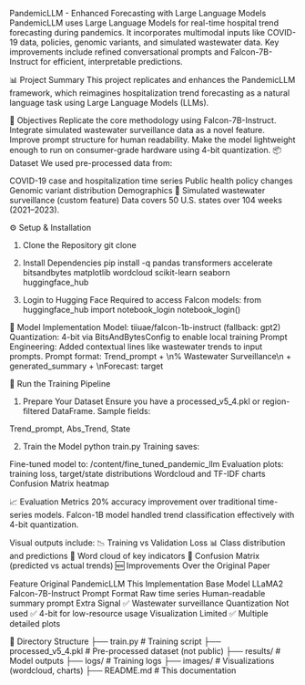 PandemicLLM - Enhanced Forecasting with Large Language Models
PandemicLLM uses Large Language Models for real-time hospital trend forecasting during pandemics. It incorporates multimodal inputs like COVID-19 data, policies, genomic variants, and simulated wastewater data. Key improvements include refined conversational prompts and Falcon-7B-Instruct for efficient, interpretable predictions.

📊 Project Summary
This project replicates and enhances the PandemicLLM framework, which reimagines hospitalization trend forecasting as a natural language task using Large Language Models (LLMs).

🎯 Objectives
Replicate the core methodology using Falcon-7B-Instruct.
Integrate simulated wastewater surveillance data as a novel feature.
Improve prompt structure for human readability.
Make the model lightweight enough to run on consumer-grade hardware using 4-bit quantization.
📦 Dataset
We used pre-processed data from:

COVID-19 case and hospitalization time series
Public health policy changes
Genomic variant distribution
Demographics
🚰 Simulated wastewater surveillance (custom feature)
Data covers 50 U.S. states over 104 weeks (2021–2023).

⚙️ Setup & Installation
1. Clone the Repository
git clone 

2. Install Dependencies
pip install -q pandas transformers accelerate bitsandbytes matplotlib wordcloud scikit-learn seaborn huggingface_hub

3. Login to Hugging Face
Required to access Falcon models: from huggingface_hub import notebook_login notebook_login()

🧠 Model Implementation
Model: tiiuae/falcon-1b-instruct (fallback: gpt2) Quantization: 4-bit via BitsAndBytesConfig to enable local training Prompt Engineering: Added contextual lines like wastewater trends to input prompts. Prompt format: Trend_prompt + \n% Wastewater Surveillance\n + generated_summary + \nForecast: target

🧪 Run the Training Pipeline
1. Prepare Your Dataset
Ensure you have a processed_v5_4.pkl or region-filtered DataFrame. Sample fields:

Trend_prompt, Abs_Trend, State

2. Train the Model
python train.py Training saves:

Fine-tuned model to: /content/fine_tuned_pandemic_llm Evaluation plots: training loss, target/state distributions Wordcloud and TF-IDF charts Confusion Matrix heatmap

📈 Evaluation Metrics
20% accuracy improvement over traditional time-series models. Falcon-1B model handled trend classification effectively with 4-bit quantization.

Visual outputs include: 📉 Training vs Validation Loss 📊 Class distribution and predictions 💬 Word cloud of key indicators 🧠 Confusion Matrix (predicted vs actual trends) 🆕 Improvements Over the Original Paper

Feature Original PandemicLLM This Implementation Base Model LLaMA2 Falcon-7B-Instruct Prompt Format Raw time series Human-readable summary prompt Extra Signal ✅ Wastewater surveillance Quantization Not used ✅ 4-bit for low-resource usage Visualization Limited ✅ Multiple detailed plots

📂 Directory Structure
├── train.py # Training script ├── processed_v5_4.pkl # Pre-processed dataset (not public) ├── results/ # Model outputs ├── logs/ # Training logs ├── images/ # Visualizations (wordcloud, charts) ├── README.md # This documentation

